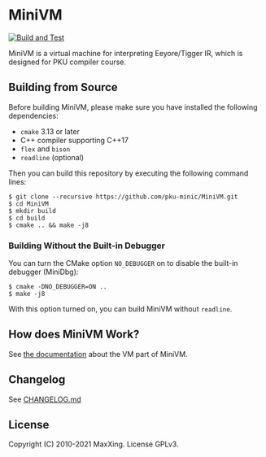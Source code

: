 # MiniVM

[![Build and Test](https://github.com/pku-minic/MiniVM/workflows/Build%20and%20Test/badge.svg)](https://github.com/pku-minic/MiniVM)

MiniVM is a virtual machine for interpreting Eeyore/Tigger IR, which is designed for PKU compiler course.

## Building from Source

Before building MiniVM, please make sure you have installed the following dependencies:

* `cmake` 3.13 or later
* C++ compiler supporting C++17
* `flex` and `bison`
* `readline` (optional)

Then you can build this repository by executing the following command lines:

```
$ git clone --recursive https://github.com/pku-minic/MiniVM.git
$ cd MiniVM
$ mkdir build
$ cd build
$ cmake .. && make -j8
```

### Building Without the Built-in Debugger

You can turn the CMake option `NO_DEBUGGER` on to disable the built-in debugger (MiniDbg):

```
$ cmake -DNO_DEBUGGER=ON ..
$ make -j8
```

With this option turned on, you can build MiniVM without `readline`.

## How does MiniVM Work?

See [the documentation](src/vm/README.md) about the VM part of MiniVM.

## Changelog

See [CHANGELOG.md](CHANGELOG.md)

## License

Copyright (C) 2010-2021 MaxXing. License GPLv3.
